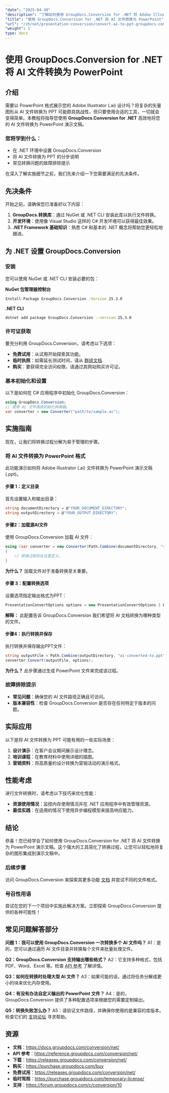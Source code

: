 ```yaml
---
"date": "2025-04-30"
"description": "了解如何使用 GroupDocs.Conversion for .NET 将 Adobe Illustrator (.ai) 文件转换为 PowerPoint 演示文稿。请遵循本指南的分步说明进行操作。"
"title": "使用 GroupDocs.Conversion for .NET 将 AI 文件转换为 PowerPoint"
"url": "/zh/net/presentation-conversion/convert-ai-to-ppt-groupdocs-conversion-net/"
"weight": 1
type: docs
---
```

# 使用 GroupDocs.Conversion for .NET 将 AI 文件转换为 PowerPoint

## 介绍

需要以 PowerPoint 格式展示您的 Adobe Illustrator (.ai) 设计吗？将复杂的矢量图形从 AI 文件转换为 PPT 可能颇具挑战性，但只要使用合适的工具，一切就会变得简单。本教程将指导您使用 **GroupDocs.Conversion for .NET** 高效地将您的 AI 文件转换为 PowerPoint 演示文稿。

### 您将学到什么：
- 在 .NET 环境中设置 GroupDocs.Conversion
- 将 AI 文件转换为 PPT 的分步说明
- 常见转换问题的故障排除提示

在深入了解实施细节之前，我们先来介绍一下您需要满足的先决条件。

## 先决条件

开始之前，请确保您已准备好以下内容：
1. **GroupDocs.转换库**：通过 NuGet 或 .NET CLI 安装此库以执行文件转换。
2. **开发环境**：使用像 Visual Studio 这样的 C# 开发环境可以获得最佳效果。
3. **.NET Framework 基础知识**：熟悉 C# 和基本的 .NET 概念将帮助您更轻松地跟进。

## 为 .NET 设置 GroupDocs.Conversion

### 安装

您可以使用 NuGet 或 .NET CLI 安装必要的包：

**NuGet 包管理器控制台**
```bash
Install-Package GroupDocs.Conversion -Version 25.3.0
```

**\.NET CLI**
```bash
dotnet add package GroupDocs.Conversion --version 25.3.0
```

### 许可证获取

要充分利用 GroupDocs.Conversion，请考虑以下选项：
- **免费试用**：从试用开始探索其功能。
- **临时执照**：如需延长测试时间，请从 [群组文档](https://purchase。groupdocs.com/temporary-license/).
- **购买**：要获得完全访问权限，请通过其网站购买许可证。

### 基本初始化和设置

以下是如何在 C# 应用程序中初始化 GroupDocs.Conversion：

```csharp
using GroupDocs.Conversion;
// 使用 AI 文件路径初始化转换器。
var converter = new Converter("path/to/sample.ai");
```

## 实施指南

现在，让我们将转换过程分解为易于管理的步骤。

### 将 AI 文件转换为 PowerPoint 格式

此功能演示如何将 Adobe Illustrator (.ai) 文件转换为 PowerPoint 演示文稿 (.ppt)。

#### 步骤 1：定义目录

首先设置输入和输出目录：

```csharp
string documentDirectory = @"YOUR_DOCUMENT_DIRECTORY";
string outputDirectory = @"YOUR_OUTPUT_DIRECTORY";
```

#### 步骤2：加载源AI文件

使用 GroupDocs.Conversion 加载 AI 文件：

```csharp
using (var converter = new Converter(Path.Combine(documentDirectory, "sample.ai")))
{
    // 转换过程将在这里定义。
}
```

**为什么？** 加载文件对于准备转换至关重要。

#### 步骤 3：配置转换选项

设置选项指定输出格式为PPT：

```csharp
PresentationConvertOptions options = new PresentationConvertOptions { Format = PresentationFileType.Ppt };
```

**解释：** 此配置告诉 GroupDocs.Conversion 我们希望将 AI 文档转换为哪种类型的文件。

#### 步骤4：执行转换并保存

执行转换并保存输出PPT文件：

```csharp
string outputFile = Path.Combine(outputDirectory, "ai-converted-to.ppt");
converter.Convert(outputFile, options);
```

**为什么？** 此步骤通过生成 PowerPoint 文件来完成该过程。

### 故障排除提示

- **常见问题**：确保您的 AI 文件路径正确且可访问。
- **版本兼容性**：检查 GroupDocs.Conversion 是否存在任何特定于版本的问题。

## 实际应用

以下是将 AI 文件转换为 PPT 可能有用的一些实际场景：
1. **设计演示**：在客户会议期间展示设计理念。
2. **培训课程**：在教育材料中使用详细的插图。
3. **营销资料**：将高质量的设计转换为营销活动的演示格式。

## 性能考虑

进行文件转换时，请考虑以下技巧来优化性能：
- **资源使用情况**：监控内存使用情况并在 .NET 应用程序中有效管理资源。
- **最佳实践**：在适用的情况下使用异步编程模型来提高响应能力。

## 结论

恭喜！您已经学会了如何使用 GroupDocs.Conversion for .NET 将 AI 文件转换为 PowerPoint 演示文稿。这个强大的工具简化了转换过程，让您可以轻松地将复杂的图形集成到演示文稿中。

### 后续步骤
访问 GroupDocs.Conversion 来探索其更多功能 [文档](https://docs.groupdocs.com/conversion/net/) 并尝试不同的文件格式。

### 号召性用语
尝试在您的下一个项目中实施此解决方案。立即探索 GroupDocs.Conversion 提供的各种可能性！

## 常见问题解答部分

**问题 1：我可以使用 GroupDocs.Conversion 一次转换多个 AI 文件吗？**
A1：是的，您可以通过遍历 AI 文件目录并转换每个文件来批量处理文件。

**Q2：GroupDocs.Conversion 支持输出哪些格式？**
A2：它支持多种格式，包括 PDF、Word、Excel 等。检查 [API 参考](https://reference.groupdocs.com/conversion/net/) 了解详情。

**Q3：如何在转换时处理大型 AI 文件？**
A3：如果可能的话，通过将任务分解成更小的块来优化内存使用。

**Q4：有没有办法自定义输出的 PowerPoint 文件？**
A4：是的，GroupDocs.Conversion 提供了多种配置选项来根据您的需要定制输出。

**Q5：转换失败怎么办？**
A5：请验证文件路径，并确保你使用的是兼容的库版本。检查它们的 [支持论坛](https://forum.groupdocs.com/c/conversion/10) 寻求帮助。

## 资源
- **文档**：https://docs.groupdocs.com/conversion/net/
- **API 参考**：https://reference.groupdocs.com/conversion/net/
- **下载**：https://releases.groupdocs.com/conversion/net/
- **购买**：https://purchase.groupdocs.com/buy
- **免费试用**：https://releases.groupdocs.com/conversion/net/
- **临时驾照**：https://purchase.groupdocs.com/temporary-license/
- **支持**：https://forum.groupdocs.com/c/conversion/10